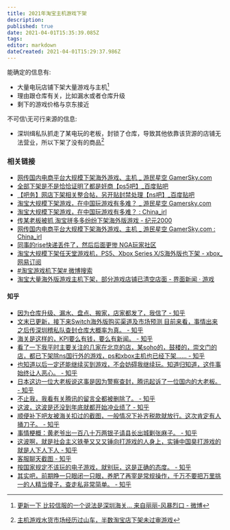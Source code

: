 ```yaml
---
title: 2021年淘宝主机游戏下架
description: 
published: true
date: 2021-04-01T15:35:39.085Z
tags: 
editor: markdown
dateCreated: 2021-04-01T15:29:37.986Z
---
```


能确定的信息有:

+ 大量电玩店铺下架大量游戏与主机[^gcl_01]
+ 理由跟仓库有关，比如漏水或者仓库升级
+ 剩下的游戏价格与京东接近

[^gcl_01]: [更新一下 比较信服的一个说法是深圳海关... 来自丽丽-风暴烈口 - 微博](https://archive.is/ykJDR "https://weibo.com/1233961201/K8rP8Dct9")

不可信\无可行来源的信息:

+ 深圳缉私队抓走了某电玩的老板，封锁了仓库，导致其他依靠该货源的店铺无法营业，所以下架了没有的商品[^gcl_02]

[^gcl_02]: [主机游戏水货市场经历过山车，半数淘宝店下架未过审游戏](https://archive.is/vi5ED "https://posts.careerengine.us/p/60633dc29a3e7928f1600025")

### 相关链接

+ [网传国内电商平台大规模下架海外游戏、主机 _ 游民星空 GamerSky.com](https://archive.is/CJ16b "https://www.gamersky.com/news/202103/1374700.shtml")
+ [全部下架是不是恰恰证明了都是奸商【ps5吧】_百度贴吧](https://web.archive.org/web/20210331065048/https://tieba.baidu.com/p/7280568569)
+ [【吧务】网店下架相关整合帖，另开贴封禁处理【ns吧】_百度贴吧](https://archive.is/ZqasN "https://web.archive.org/web/20210331064025/https://tieba.baidu.com/p/7281229548")
+ [淘宝大规模下架游戏，在中国玩游戏有多难？ _ 游民星空 Gamersky.com](https://archive.is/go6qz "https://www.gamersky.com/zl/column/202103/1375032.shtml")
+ [淘宝大规模下架游戏，在中国玩游戏有多难？ : China_irl](https://web.archive.org/web/20210331062232/https://old.reddit.com/r/China_irl/comments/mgkd4l/淘宝大规模下架游戏在中国玩游戏有多难/)
+ [传某老板被抓 淘宝拼多多纷纷下架海外版游戏 - 纪元2000](https://web.archive.org/web/20210331030747/https://www.epochtimes.com/gb/21/3/29/n12843651.htm)
+ [网传国内电商平台大规模下架海外游戏、主机 _ 游民星空 GamerSky.com : China_irl](https://web.archive.org/web/20210331031821/https://old.reddit.com/r/China_irl/comments/mg2gnt/网传国内电商平台大规模下架海外游戏主机_游民星空_gamerskycom/)
+ [同事的rise快递丢件了，然后后面更惨 NGA玩家社区](https://archive.is/2e28Q "https://bbs.nga.cn/read.php?tid=26114882")
+ [淘宝大规模下架任天堂游戏机，PS5、Xbox Series X/S海外版也下架 - xbox_网易订阅](https://archive.is/ETo2y "https://www.163.com/dy/article/G6DC2JQS0519D4UH.html")
+ [#淘宝游戏机下架# 微博搜索](https://archive.is/ejMpb "https://s.weibo.com/weibo?q=%23淘宝游戏机下架%23")
+ [淘宝大量海外版游戏主机下架，部分游戏店铺已清空店面 - 界面新闻 · 游戏](https://web.archive.org/web/20210401153220/https://www.jiemian.com/article/5889148.html "https://www.jiemian.com/article/5889148.html")

#### 知乎

+ [因为仓库升级、漏水、盘点、搬家，店家都发了，我信了  - 知乎](https://web.archive.org/web/20210331080517/https://www.zhihu.com/question/451888962/answer/1807256834)
+ [文末已更新，接下来Switch海外版购买渠道及市场预测 目前来看，事情出来之后传深圳稽私队查封仓库大概率为真。 - 知乎](https://web.archive.org/web/20210331015053/https://www.zhihu.com/question/451888962)
+ [海关是这样的，KPI要么有钱，要么有新闻。 - 知乎](https://web.archive.org/web/20210331015422/https://www.zhihu.com/question/451888962/answer/1806377362)
+ [看了一下我平时主要关注的几家在北京的店，某soho的，鼓楼的，崇文门的店，都已下架除ns国行外的游戏，ps和xbox主机也已经下架...... - 知乎](https://web.archive.org/web/20210331015720/https://www.zhihu.com/question/451888962/answer/1806473369)
+ [也知道以后一定还能继续买到游戏，不会妨碍我继续玩。知道归知道，这件事始终让人恶心。 - 知乎](https://web.archive.org/web/20210331020056/https://www.zhihu.com/question/451888962/answer/1806806770)
+ [日本这边一位大老板说这事是因为警察查封，腾讯起诉了一位国内的大老板。 - 知乎](https://web.archive.org/web/20210331020252/https://www.zhihu.com/question/451888962/answer/1807174442)
+ [不止我，我看有关腾讯的留言全都被删除了。 - 知乎](https://web.archive.org/web/20210331020434/https://www.zhihu.com/question/451888962/answer/1807361539)
+ [这波，这波是还没到年底就都开始冲业绩了 - 知乎](https://web.archive.org/web/20210331020539/https://www.zhihu.com/question/451888962/answer/1807838109)
+ [顺便补下吧友被海关扣过的截图，一般情况下补齐税款就放行。这次肯定有人捅刀子。 - 知乎](https://web.archive.org/web/20210331020832/https://www.zhihu.com/question/451888962/answer/1807741585)
+ [事情梗概：黄老爷出一百八十万两银子请县长出城剿张麻子。 - 知乎](https://web.archive.org/web/20210331020558/https://www.zhihu.com/question/451888962/answer/1807314861)
+ [这波啊，就是社会主义铁拳又又又锤向打游戏的人身上，实锤中国臭打游戏的就是人下人下人 - 知乎](https://web.archive.org/web/20210331024035/https://www.zhihu.com/question/451888962/answer/1808248023)
+ [客服聊天截图 - 知乎](https://web.archive.org/web/20210331080238/https://www.zhihu.com/question/451888962/answer/1807100802)
+ [按国家规定不该玩的电子游戏，就别玩，这是正确的态度。 - 知乎](https://web.archive.org/web/20210331080240/https://www.zhihu.com/question/451888962/answer/1807445218)
+ [其实吧，前期睁一只眼闭一只眼，养肥了再宰是常规操作，千万不要把万里挑一的人精当傻子，查走私非常简单。 - 知乎](https://web.archive.org/web/20210331080519/https://www.zhihu.com/question/451888962/answer/1807581782)
